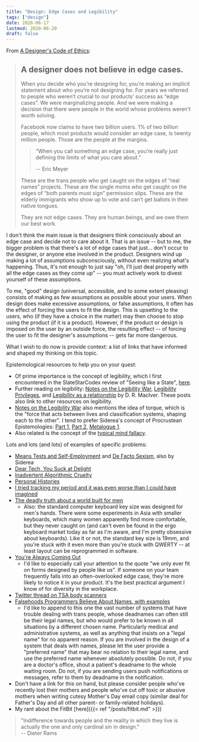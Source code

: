 ```yaml
---
title: "Design: Edge Cases and Legibility"
tags: ["design"]
date: 2020-06-17
lastmod: 2020-06-20
draft: false
---
```


From [A Designer's Code of Ethics](https://muledesign.com/2017/07/a-designers-code-of-ethics ):

> ## A designer does not believe in edge cases.
>
> When you decide who you’re designing for, you’re making an implicit statement about who you’re not designing for. For years we referred to people who weren’t crucial to our products’ success as “edge cases”. We were marginalizing people. And we were making a decision that there were people in the world whose problems weren’t worth solving.
>
> Facebook now claims to have two billion users. 1% of two billion people, which most products would consider an edge case, is twenty million people. Those are the people at the margins.
>
> > “When you call something an edge case, you’re really just defining the limits of what you care about.” 
> >
> > -- Eric Meyer
>
> These are the trans people who get caught on the edges of “real names” projects. These are the single moms who get caught on the edges of “both parents must sign” permission slips. These are the elderly immigrants who show up to vote and can’t get ballots in their native tongues.
>
> They are not edge cases. They are human beings, and we owe them our best work.

I don't think the main issue is that designers think consciously about an edge case and decide not to care about it.  That is an issue -- but to me, the bigger problem is that there's a lot of edge cases that just... don't occur to the designer, or anyone else involved in the product.  Designers wind up making a lot of assumptions subconsciously, without even realizing what's happening.  Thus, it's not enough to just say "oh, I'll just deal properly with all the edge cases as they come up" -- you must actively work to divest yourself of these assumptions.

To me, "good" design (universal, accessible, and to some extent pleasing) consists of making as few assumptions as possible about your users.  When design does make excessive assumptions, or false assumptions, it often has the effect of forcing the users to fit the design.  This is upsetting to the users, who (if they have a choice in the matter) may then choose to stop using the product (if it is a product).  However, if the product or design is imposed on the user by an outside force, the resulting effect -- of forcing the user to fit the designer's assumptions -- gets far more dangerous.

What I wish to do now is provide context: a list of links that have informed and shaped my thinking on this topic.

Epistemological resources to help you on your quest:

* Of prime importance is the concept of legibility, which I first encountered in the SlateStarCodex review of "Seeing like a State", [here](https://slatestarcodex.com/2017/03/16/book-review-seeing-like-a-state/ ).  
* Further reading on legibility: [Notes on the Legibility War](https://notebook.drmaciver.com/posts/2019-06-04-09:58.html ), [Legibility Privileges](https://notebook.drmaciver.com/posts/2020-02-23-09:37.html ), and [Legibility as a relationship](https://notebook.drmaciver.com/posts/2020-03-02-09:31.html ) by D. R. MacIver.  These posts also link to other resources on legibility.
* [Notes on the Legibility War](https://notebook.drmaciver.com/posts/2019-06-04-09:58.html ) also mentions the idea of torque, which is the "force that acts between lives and classification systems, shaping each to the other".  I tend to prefer Siderea's concept of Procrustean Epistemologies: [Part 1](https://siderea.dreamwidth.org/1540620.html ), [Part 2](https://siderea.dreamwidth.org/1541132.html ), [Metalogue 1](https://siderea.dreamwidth.org/1548040.html ).
* Also related is the concept of the [typical mind fallacy](https://wiki.lesswrong.com/wiki/Typical_mind_fallacy ).

Lots and lots (and lots) of examples of specific problems:

 * [Means Tests and Self-Employment](https://siderea.dreamwidth.org/1430601.html ) and [De Facto Sexism](https://siderea.livejournal.com/1220766.html ), also by Siderea
 * [Dear Tech, You Suck at Delight](https://medium.com/talking-microcopy-writing-ux/dear-tech-you-suck-at-delight-86382d101575 )
 * [Inadvertent Algorithmic Cruelty](http://meyerweb.com/eric/thoughts/2014/12/24/inadvertent-algorithmic-cruelty/ )
 * [Personal Histories](http://www.sarawb.com/2015/01/13/personal-histories/ )
 * [I tried tracking my period and it was even worse than I could have imagined](https://medium.com/@maggied/i-tried-tracking-my-period-and-it-was-even-worse-than-i-could-have-imagined-bb46f869f45 )
 * [The deadly truth about a world built for men](https://www.theguardian.com/lifeandstyle/2019/feb/23/truth-world-built-for-men-car-crashes )
    * Also: the standard computer keyboard key size was designed for men's hands.  There were some experiments in Asia with smaller keyboards, which many women apparently find more comfortable, but they never caught on (and can't even be found in the ergo keyboard market today as far as I'm aware, and I'm pretty obsessive about keyboards).  Like it or not, the standard key size is 19mm, and you're stuck with it even more than you're stuck with QWERTY -- at least layout can be reprogrammed in software.  
 * [You're Always Coming Out](https://thefourthvine.tumblr.com/post/81447259791/youre-always-coming-out )
    * I'd like to especially call your attention to the quote "we only ever fit on forms designed by people like us".  If someone on your team frequently falls into an often-overlooked edge case, they're more likely to notice it in your product.  It's the best practical argument I know of for diversity in the workplace.
 * [Twitter thread on TSA body scanners](https://twitter.com/DataPup_/status/1118516662305685504 )
 * [Falsehoods Programmers Believe About Names, with examples](https://shinesolutions.com/2018/01/08/falsehoods-programmers-believe-about-names-with-examples/ )
    * I'd like to append to this one the vast number of systems that have trouble dealing with trans people, whose deadnames can often still be their legal names, but who would prefer to be known in all situations by a different chosen name.  Particularly medical and administrative systems, as well as anything that insists on a "legal name" for no apparent reason.  If you are involved in the design of a system that deals with names, please let the user provide a "preferred name" that may bear no relation to their legal name, and use the preferred name whenever absolutely possible.  Do not, if you are a doctor's office, shout a patient's deadname to the whole waiting room.  Do not, if you are sending users push notifications or messages, refer to them by deadname in the notification.
 * Don't have a link for this on hand, but please consider people who've recently lost their mothers and people who've cut off toxic or abusive mothers when writing cutesy Mother's Day email copy (similar deal for Father's Day and all other parent- or family-related holidays).
 * My rant about the FitBit [here]({{< ref "/posts/fitbit.md" >}})

> "Indifference towards people and the reality in which they live is actually the one and only cardinal sin in design."  
> -- Dieter Rams


